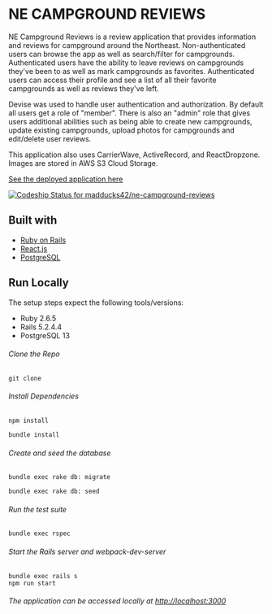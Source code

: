 # NE CAMPGROUND REVIEWS

NE Campground Reviews is a review application that provides information and reviews for campground around the Northeast. Non-authenticated users can browse the app as well as search/filter for campgrounds. Authenticated users have the ability to leave reviews on campgrounds they've been to as well as mark campgrounds as favorites. Authenticated users can access their profile and see a list of all their favorite campgrounds as well as reviews they've left.

Devise was used to handle user authentication and authorization. By default all users get a role of "member". There is also an "admin" role that gives users additional abilities such as being able to create new campgrounds, update existing campgrounds, upload photos for campgrounds and edit/delete user reviews.

This application also uses CarrierWave, ActiveRecord, and ReactDropzone. Images are stored in AWS S3 Cloud Storage.

[See the deployed application here](https://necampgroundreviews.com/)

[![Codeship Status for madducks42/ne-campground-reviews](https://app.codeship.com/projects/1c001202-d845-4589-9239-d063067aa4e9/status?branch=main)](https://app.codeship.com/projects/418979)


## Built with
- [Ruby on Rails](https://guides.rubyonrails.org/v5.2/)
- [React.js](https://reactjs.org/docs/getting-started.html)
- [PostgreSQL](https://www.postgresql.org/docs/13/index.html)

## Run Locally
The setup steps expect the following tools/versions:
- Ruby 2.6.5
- Rails 5.2.4.4
- PostgreSQL 13

###### Clone the Repo
```
git clone 
```
###### Install Dependencies
```
npm install 
```
```
bundle install 
```

###### Create and seed the database
```
bundle exec rake db: migrate
```
```
bundle exec rake db: seed
```

###### Run the test suite
```
bundle exec rspec
```
###### Start the Rails server and webpack-dev-server
```
bundle exec rails s
npm run start
```

###### The application can be accessed locally at <http://localhost:3000>